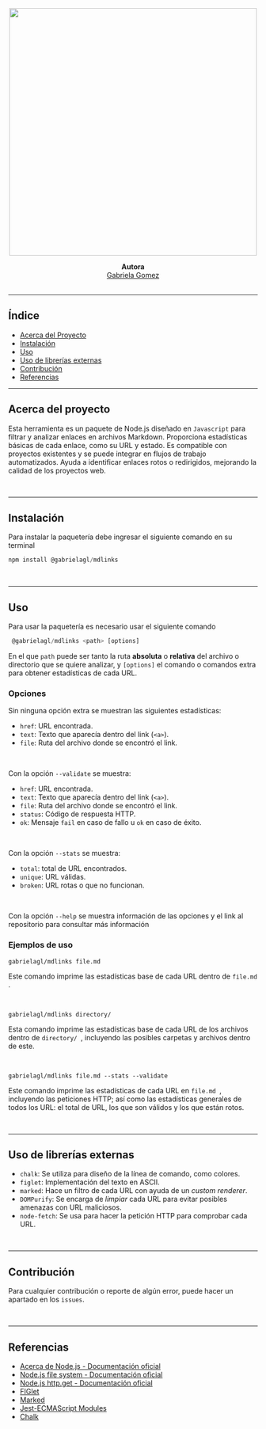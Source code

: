 <div  align="center"> 
<img src="https://github.com/GabrielaGL/md-links/assets/120422565/01b796f9-52be-4500-9610-1b3085b463c3" width="500px">

<b>Autora</b>
<br/>
[Gabriela Gomez](https://github.com/GabrielaGL)<br/>
<br/>
</div>

***

## Índice

* [Acerca del Proyecto](#acerca-del-proyecto)
* [Instalación](#instalación)
* [Uso](#uso)
* [Uso de librerías externas](#uso-de-librerías-externas)
* [Contribución](#contribución)
* [Referencias](#referencias)


***

## Acerca del proyecto

Esta herramienta es un paquete de Node.js diseñado en `Javascript` para filtrar y analizar enlaces en archivos Markdown. Proporciona estadísticas básicas de cada enlace, como su URL y estado. Es compatible con proyectos existentes y se puede integrar en flujos de trabajo automatizados. Ayuda a identificar enlaces rotos o redirigidos, mejorando la calidad de los proyectos web.

<br/>

***

## Instalación

Para instalar la paquetería debe ingresar el siguiente comando en su terminal

```javascript
npm install @gabrielagl/mdlinks
```
<br/>

***

## Uso

Para usar la paquetería es necesario usar el siguiente comando 

```javascript
 @gabrielagl/mdlinks <path> [options]
```

En el que `path` puede ser tanto la ruta **absoluta** o **relativa** del archivo o directorio que se quiere analizar, y `[options]` el comando o comandos extra para obtener estadísticas de cada URL.


<h3>Opciones</h3>

Sin ninguna opción extra se muestran las siguientes estadísticas:

* `href`: URL encontrada.
* `text`: Texto que aparecía dentro del link (`<a>`).
* `file`: Ruta del archivo donde se encontró el link.

<br/>

Con la opción `--validate` se muestra: 

* `href`: URL encontrada.
* `text`: Texto que aparecía dentro del link (`<a>`).
* `file`: Ruta del archivo donde se encontró el link.
* `status`: Código de respuesta HTTP.
* `ok`: Mensaje `fail` en caso de fallo u `ok` en caso de éxito.

<br/>

Con la opción `--stats` se muestra:

* `total`: total de URL encontrados.
* `unique`: URL válidas.
* `broken`: URL rotas o que no funcionan.

<br/>

Con la opción `--help` se muestra información de las opciones y el link al repositorio para consultar más información 


<h3>Ejemplos de uso</h3>

` gabrielagl/mdlinks file.md `

Este comando imprime las estadísticas base de cada URL dentro de `file.md `.

<br/>

` gabrielagl/mdlinks directory/ `

Esta comando imprime las estadísticas base de cada URL de los archivos dentro de `directory/ `, incluyendo las posibles carpetas y archivos dentro de este.

<br/>

` gabrielagl/mdlinks file.md --stats --validate `

Este comando imprime las estadísticas de cada URL en `file.md `, incluyendo las peticiones HTTP; así como las estadísticas generales de todos los URL: el total de URL, los que son válidos y los que están rotos.

<br/>


***

## Uso de librerías externas

* `chalk`: Se utiliza para diseño de la línea de comando, como colores.
* `figlet`: Implementación del texto en ASCII.
* `marked`: Hace un filtro de cada URL con ayuda de un _custom renderer_.
* `DOMPurify`: Se encarga de _limpiar_ cada URL para evitar posibles amenazas con URL maliciosos.
* `node-fetch`: Se usa para hacer la petición HTTP para comprobar cada URL.

<br/>

***

## Contribución

Para cualquier contribución o reporte de algún error, puede hacer un apartado en los `issues`.

<br/>

***

## Referencias

* [Acerca de Node.js - Documentación oficial](https://nodejs.org/es/about/)
* [Node.js file system - Documentación oficial](https://nodejs.org/api/fs.html)
* [Node.js http.get - Documentación oficial](https://nodejs.org/api/http.html#http_http_get_options_callback)
* [FIGlet](https://ubunlog.com/figlet-banners-ascii-terminal/)
* [Marked](https://marked.js.org/)
* [Jest-ECMAScript Modules](https://jestjs.io/docs/ecmascript-modules)
* [Chalk](https://www.npmjs.com/package/chalk)
